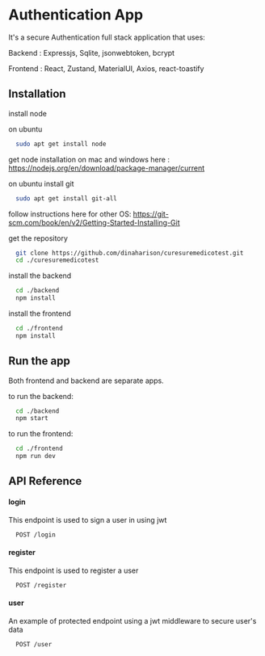 # Authentication App

It's a secure Authentication full stack application
that uses:

Backend : Expressjs, Sqlite, jsonwebtoken, bcrypt

Frontend : React, Zustand, MaterialUI, Axios, react-toastify

## Installation

install node

on ubuntu

```bash
  sudo apt get install node
```

get node installation on mac and windows here : https://nodejs.org/en/download/package-manager/current

on ubuntu
install git

```bash
  sudo apt get install git-all
```

follow instructions here for other OS:
https://git-scm.com/book/en/v2/Getting-Started-Installing-Git

get the repository

```bash
  git clone https://github.com/dinaharison/curesuremedicotest.git
  cd ./curesuremedicotest
```

install the backend

```bash
  cd ./backend
  npm install
```

install the frontend

```bash
  cd ./frontend
  npm install
```

## Run the app

Both frontend and backend are separate apps.

to run the backend:

```bash
  cd ./backend
  npm start
```

to run the frontend:

```bash
  cd ./frontend
  npm run dev
```

## API Reference

#### login

This endpoint is used to sign a user in using jwt

```http
  POST /login
```

#### register

This endpoint is used to register a user

```http
  POST /register
```

#### user

An example of protected endpoint using a jwt middleware to secure user's data

```http
  POST /user
```
